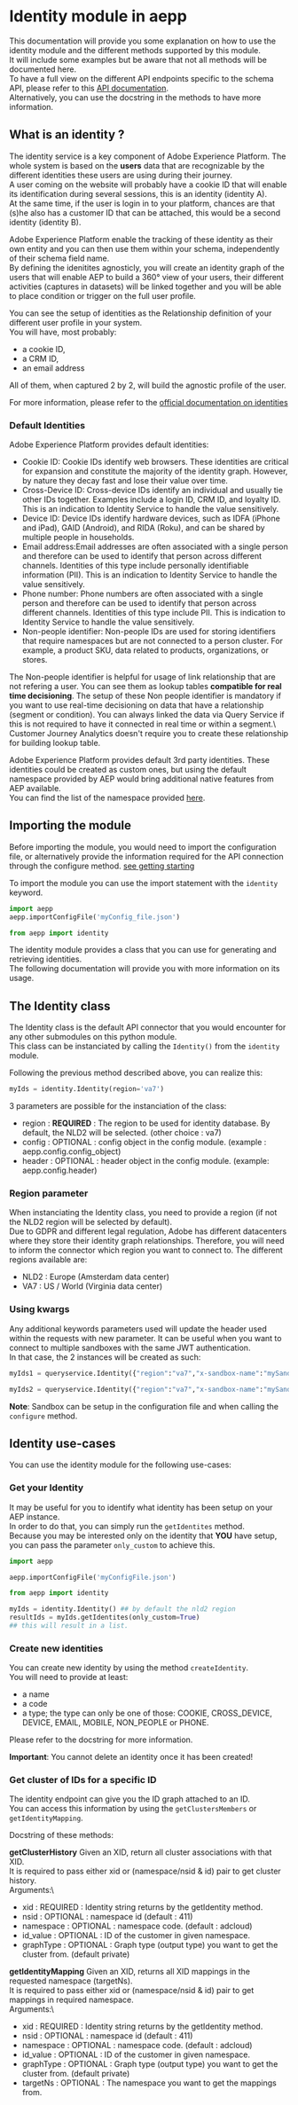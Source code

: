 # Identity module in aepp

This documentation will provide you some explanation on how to use the identity module and the different methods supported by this module.\
It will include some examples but be aware that not all methods will be documented here.\
To have a full view on the different API endpoints specific to the schema API, please refer to this [API documentation](https://developer.adobe.com/experience-platform-apis/references/identity-service/).\
Alternatively, you can use the docstring in the methods to have more information.

## What is an identity ?

The identity service is a key component of Adobe Experience Platform. The whole system is based on the **users** data that are recognizable by the different identities these users are using during their journey.\
A user coming on the website will probably have a cookie ID that will enable its identification during several sessions, this is an identity (identity A).\
At the same time, if the user is login in to your platform, chances are that (s)he also has a customer ID that can be attached, this would be a second identity (identity B).

Adobe Experience Platform enable the tracking of these identity as their own entity and you can then use them within your schema, independently of their schema field name.\
By defining the idenitites agnosticly, you will create an identity graph of the users that will enable AEP to build a 360° view of your users, their different activities (captures in datasets) will be linked together and you will be able to place condition or trigger on the full user profile.

You can see the setup of identities as the Relationship definition of your different user profile in your system.\
You will have, most probably:
* a cookie ID,
* a CRM ID,
* an email address

All of them, when captured 2 by 2,  will build the agnostic profile of the user.

For more information, please refer to the [official documentation on identities](https://experienceleague.adobe.com/docs/experience-platform/identity/home.html?lang=en)

### Default Identities

Adobe Experience Platform provides default identities:

* Cookie ID: Cookie IDs identify web browsers. These identities are critical for expansion and constitute the majority of the identity graph. However, by nature they decay fast and lose their value over time.
* Cross-Device ID: Cross-device IDs identify an individual and usually tie other IDs together. Examples include a login ID, CRM ID, and loyalty ID. This is an indication to Identity Service to handle the value sensitively.
* Device ID: Device IDs identify hardware devices, such as IDFA (iPhone and iPad), GAID (Android), and RIDA (Roku), and can be shared by multiple people in households.
* Email address:Email addresses are often associated with a single person and therefore can be used to identify that person across different channels. Identities of this type include personally identifiable information (PII). This is an indication to Identity Service to handle the value sensitively.
* Phone number: Phone numbers are often associated with a single person and therefore can be used to identify that person across different channels. Identities of this type include PII. This is indication to Identity Service to handle the value sensitively.
* Non-people identifier: Non-people IDs are used for storing identifiers that require namespaces but are not connected to a person cluster. For example, a product SKU, data related to products, organizations, or stores.

The Non-people identifier is helpful for usage of link relationship that are not refering a user. You can see them as lookup tables **compatible for real time decisioning**. The setup of these Non people identifier is mandatory if you want to use real-time decisioning on data that have a relationship (segment or condition). You can always linked the data via Query Service if this is not required to have it connected in real time or within a segment.\ 
Customer Journey Analytics doesn't require you to create these relationship for building lookup table.

Adobe Experience Platform provides default 3rd party identities. These identities could be created as custom ones, but using the default namespace provided by AEP would bring additional native features from AEP available.\
You can find the list of the namespace provided [here](https://experienceleague.adobe.com/docs/experience-platform/identity/namespaces.html?lang=en#managing-custom-namespaces).

## Importing the module

Before importing the module, you would need to import the configuration file, or alternatively provide the information required for the API connection through the configure method. [see getting starting](./getting-started.md)

To import the module you can use the import statement with the `identity` keyword.

```python
import aepp
aepp.importConfigFile('myConfig_file.json')

from aepp import identity
```

The identity module provides a class that you can use for generating and retrieving identities.\
The following documentation will provide you with more information on its usage.

## The Identity class

The Identity class is the default API connector that you would encounter for any other submodules on this python module.\
This class can be instanciated by calling the `Identity()` from the `identity` module.

Following the previous method described above, you can realize this:

```python
myIds = identity.Identity(region='va7')
```

3 parameters are possible for the instanciation of the class:

* region : **REQUIRED** : The region to be used for identity database. By default, the NLD2 will be selected. (other choice : va7)
* config : OPTIONAL : config object in the config module. (example : aepp.config.config_object)
* header : OPTIONAL : header object  in the config module. (example: aepp.config.header)

### Region parameter

When instanciating the Identity class, you need to provide a region (if not the NLD2 region will be selected by default).\
Due to GDPR and different legal regulation, Adobe has different datacenters where they store their identity graph relationships.
Therefore, you will need to inform the connector which region you want to connect to.
The different regions available are:

* NLD2 : Europe (Amsterdam data center)
* VA7 : US / World (Virginia data center)

### Using kwargs

Any additional keywords parameters used will update the header used within the requests with new parameter.
It can be useful when you want to connect to multiple sandboxes with the same JWT authentication.\
In that case, the 2 instances will be created as such:

```python
myIds1 = queryservice.Identity({"region":"va7","x-sandbox-name":"mySandbox1"})
```

```python
myIds2 = queryservice.Identity({"region":"va7","x-sandbox-name":"mySandbox2"})
```

**Note**: Sandbox can be setup in the configuration file and when calling the `configure` method.

## Identity use-cases

You can use the identity module for the following use-cases:

### Get your Identity

It may be useful for you to identify what identity has been setup on your AEP instance.\
In order to do that, you can simply run the `getIdentites` method.\
Because you may be interested only on the identity that **YOU** have setup, you can pass the parameter `only_custom` to achieve this.

```python
import aepp

aepp.importConfigFile('myConfigFile.json')

from aepp import identity

myIds = identity.Identity() ## by default the nld2 region
resultIds = myIds.getIdentites(only_custom=True)
## this will result in a list.
```

### Create new identities

You can create new identity by using the method `createIdentity`.\
You will need to provide at least:

* a name
* a code
* a type; the type can only be one of those: COOKIE, CROSS_DEVICE, DEVICE, EMAIL, MOBILE, NON_PEOPLE or PHONE.

Please refer to the docstring for more information.

**Important**: You cannot delete an identity once it has been created!

### Get cluster of IDs for a specific ID

The identity endpoint can give you the ID graph attached to an ID.\
You can access this information by using the `getClustersMembers` or `getIdentityMapping`.

Docstring of these methods:

**getClusterHistory**
Given an XID, return all cluster associations with that XID.\
It is required to pass either xid or (namespace/nsid & id) pair to get cluster history.\
Arguments:\
* xid : REQUIRED : Identity string returns by the getIdentity method.
* nsid : OPTIONAL : namespace id (default : 411)
* namespace : OPTIONAL : namespace code. (default : adcloud)
* id_value : OPTIONAL : ID of the customer in given namespace.
* graphType : OPTIONAL : Graph type (output type) you want to get the cluster from. (default private)


**getIdentityMapping**
Given an XID, returns all XID mappings in the requested namespace (targetNs).\
It is required to pass either xid or (namespace/nsid & id) pair to get mappings in required namespace.\
Arguments:\
* xid : REQUIRED : Identity string returns by the getIdentity method.
* nsid : OPTIONAL : namespace id (default : 411)
* namespace : OPTIONAL : namespace code. (default : adcloud)
* id_value : OPTIONAL : ID of the customer in given namespace.
* graphType : OPTIONAL : Graph type (output type) you want to get the cluster from. (default private)
* targetNs : OPTIONAL : The namespace you want to get the mappings from.
